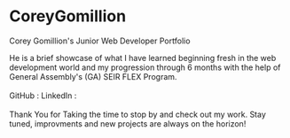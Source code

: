 # CoreyGomillion
Corey Gomillion's Junior Web Developer Portfolio

He is a brief showcase of what I have learned beginning fresh in the web development world and my progression through 6 months with the help of General Assembly's (GA) SEIR FLEX Program. 
<br/>
<br/>
GitHub : 
LinkedIn :
<br/>
<br/>
Thank You for Taking the time to stop by and check out my work. Stay tuned, improvments and new projects are always on the horizon!